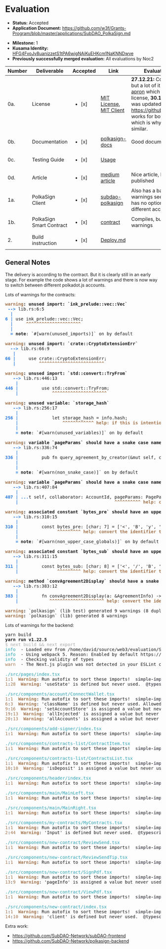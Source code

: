 # Evaluation

- **Status:** Accepted
- **Application Document:** https://github.com/w3f/Grants-Program/blob/master/applications/SubDAO_PolkaSign.md

* **Milestone:** 1
* **Kusama Identity:** [HFG4FvoJv8uanizzetS1tPA6wigNAiKuEHKcm1NaKNNDwve](https://polkascan.io/pre/kusama/account/HFG4FvoJv8uanizzetS1tPA6wigNAiKuEHKcm1NaKNNDwve)
* **Previously successfully merged evaluation:** All evaluations by Noc2

| Number | Deliverable              | Accepted               | Link                                                                                                                                                                      | Evaluation Notes                                                                                                                                                                                                                                                                          |
| ------ | ------------------------ | ---------------------- | ------------------------------------------------------------------------------------------------------------------------------------------------------------------------- | ----------------------------------------------------------------------------------------------------------------------------------------------------------------------------------------------------------------------------------------------------------------------------------------- |
| 0a.    | License                  | <ul><li>[x] </li></ul> | [MIT License](https://github.com/SubDAO-Network/polkasign-contract/blob/main/LICENSE), [MIT Client](https://github.com/SubDAO-Network/subdao-polkasign/blob/main/LICENSE) | **27.12.21:** Correct License, but a lot of it is cloned from [apron](https://github.com/Apron-Network/apron-contracts) which has an apache license, **30.12.21** Readme was updated and it seems https://github.com/sharkygg works for both companies, which is why the code is similar. |
| 0b.    | Documentation            | <ul><li>[x] </li></ul> | [polkasign-docs](https://github.com/SubDAO-Network/polkasign-docs)                                                                                                        | Good documentation                                                                                                                                                                                                                                                                        |
| 0c.    | Testing Guide            | <ul><li>[x] </li></ul> | [Usage](https://github.com/SubDAO-Network/polkasign-docs/blob/main/Usage.md)                                                                                              |                                                                                                                                                                                                                                                                                           |
| 0d.    | Article                  | <ul><li>[x] </li></ul> | [medium article](https://subdao.medium.com/subdao-launched-polkasign-beta-which-will-be-embedded-in-ventures-dao-7fde5037c278)                                            | Nice article, but it's already published                                                                                                                                                                                                                                                  |
| 1a.    | PolkaSign Client         | <ul><li>[x] </li></ul> | [subdao-polkasign](https://github.com/SubDAO-Network/subdao-polkasign)                                                                                                    | Also has a backend, a lot of warnings see below. The UI has no option to select different accounts                                                                                                                                                                                        |
| 1b.    | PolkaSign Smart Contract | <ul><li>[x] </li></ul> | [contract](https://github.com/SubDAO-Network/polkasign-contract)                                                                                                          | Compiles, but a lot of warnings                                                                                                                                                                                                                                                           |
| 2.     | Build instruction        | <ul><li>[x] </li></ul> | [Deploy.md](https://github.com/SubDAO-Network/polkasign-docs/blob/main/Deploy.md)                                                                                         |                                                                                                                                                                                                                                                                                           |

## General Notes

The delivery is according to the contract. But it is clearly still in an early stage. For example the code shows a lot of warnings and there is now way to switch between different polkadot.js accounts.

Lots of warnings for the contracts:

<pre><font color="#A2734C"><b>warning</b></font><b>: unused import: `ink_prelude::vec::Vec`</b>
 <font color="#2A7BDE"><b>--&gt; </b></font>lib.rs:6:5
  <font color="#2A7BDE"><b>|</b></font>
<font color="#2A7BDE"><b>6</b></font> <font color="#2A7BDE"><b>| </b></font>use ink_prelude::vec::Vec;
  <font color="#2A7BDE"><b>| </b></font>    <font color="#A2734C"><b>^^^^^^^^^^^^^^^^^^^^^</b></font>
  <font color="#2A7BDE"><b>|</b></font>
  <font color="#2A7BDE"><b>= </b></font><b>note</b>: `#[warn(unused_imports)]` on by default

<font color="#A2734C"><b>warning</b></font><b>: unused import: `crate::CryptoExtensionErr`</b>
  <font color="#2A7BDE"><b>--&gt; </b></font>lib.rs:66:9
   <font color="#2A7BDE"><b>|</b></font>
<font color="#2A7BDE"><b>66</b></font> <font color="#2A7BDE"><b>| </b></font>    use crate::CryptoExtensionErr;
   <font color="#2A7BDE"><b>| </b></font>        <font color="#A2734C"><b>^^^^^^^^^^^^^^^^^^^^^^^^^</b></font>

<font color="#A2734C"><b>warning</b></font><b>: unused import: `std::convert::TryFrom`</b>
   <font color="#2A7BDE"><b>--&gt; </b></font>lib.rs:446:13
    <font color="#2A7BDE"><b>|</b></font>
<font color="#2A7BDE"><b>446</b></font> <font color="#2A7BDE"><b>| </b></font>        use std::convert::TryFrom;
    <font color="#2A7BDE"><b>| </b></font>            <font color="#A2734C"><b>^^^^^^^^^^^^^^^^^^^^^</b></font>

<font color="#A2734C"><b>warning</b></font><b>: unused variable: `storage_hash`</b>
   <font color="#2A7BDE"><b>--&gt; </b></font>lib.rs:256:17
    <font color="#2A7BDE"><b>|</b></font>
<font color="#2A7BDE"><b>256</b></font> <font color="#2A7BDE"><b>| </b></font>            let storage_hash = info.hash;
    <font color="#2A7BDE"><b>| </b></font>                <font color="#A2734C"><b>^^^^^^^^^^^^</b></font> <font color="#A2734C"><b>help: if this is intentional, prefix it with an underscore: `_storage_hash`</b></font>
    <font color="#2A7BDE"><b>|</b></font>
    <font color="#2A7BDE"><b>= </b></font><b>note</b>: `#[warn(unused_variables)]` on by default

<font color="#A2734C"><b>warning</b></font><b>: variable `pageParams` should have a snake case name</b>
   <font color="#2A7BDE"><b>--&gt; </b></font>lib.rs:336:74
    <font color="#2A7BDE"><b>|</b></font>
<font color="#2A7BDE"><b>336</b></font> <font color="#2A7BDE"><b>| </b></font>        pub fn query_agreement_by_creator(&amp;mut self, creator: AccountId, pageParams: PageParams) -&gt; PageResult&lt;AgreementInfoDisplay&gt; {
    <font color="#2A7BDE"><b>| </b></font>                                                                         <font color="#A2734C"><b>^^^^^^^^^^</b></font> <font color="#A2734C"><b>help: convert the identifier to snake case: `page_params`</b></font>
    <font color="#2A7BDE"><b>|</b></font>
    <font color="#2A7BDE"><b>= </b></font><b>note</b>: `#[warn(non_snake_case)]` on by default

<font color="#A2734C"><b>warning</b></font><b>: variable `pageParams` should have a snake case name</b>
   <font color="#2A7BDE"><b>--&gt; </b></font>lib.rs:407:84
    <font color="#2A7BDE"><b>|</b></font>
<font color="#2A7BDE"><b>407</b></font> <font color="#2A7BDE"><b>| ...</b></font>t self, collaborator: AccountId, pageParams: PageParams) -&gt; PageResult&lt;AgreementInfoDisplay&gt; {
    <font color="#2A7BDE"><b>| </b></font>                                    <font color="#A2734C"><b>^^^^^^^^^^</b></font> <font color="#A2734C"><b>help: convert the identifier to snake case: `page_params`</b></font>

<font color="#A2734C"><b>warning</b></font><b>: associated constant `bytes_pre` should have an upper case name</b>
   <font color="#2A7BDE"><b>--&gt; </b></font>lib.rs:310:15
    <font color="#2A7BDE"><b>|</b></font>
<font color="#2A7BDE"><b>310</b></font> <font color="#2A7BDE"><b>| </b></font>        const bytes_pre: [char; 7] = [&apos;&lt;&apos;, &apos;B&apos;, &apos;y&apos;, &apos;t&apos;, &apos;e&apos;, &apos;s&apos;, &apos;&gt;&apos;];
    <font color="#2A7BDE"><b>| </b></font>              <font color="#A2734C"><b>^^^^^^^^^</b></font> <font color="#A2734C"><b>help: convert the identifier to upper case: `BYTES_PRE`</b></font>
    <font color="#2A7BDE"><b>|</b></font>
    <font color="#2A7BDE"><b>= </b></font><b>note</b>: `#[warn(non_upper_case_globals)]` on by default

<font color="#A2734C"><b>warning</b></font><b>: associated constant `bytes_sub` should have an upper case name</b>
   <font color="#2A7BDE"><b>--&gt; </b></font>lib.rs:311:15
    <font color="#2A7BDE"><b>|</b></font>
<font color="#2A7BDE"><b>311</b></font> <font color="#2A7BDE"><b>| </b></font>        const bytes_sub: [char; 8] = [&apos;&lt;&apos;, &apos;/&apos;, &apos;B&apos;, &apos;y&apos;, &apos;t&apos;, &apos;e&apos;, &apos;s&apos;, &apos;&gt;&apos;];
    <font color="#2A7BDE"><b>| </b></font>              <font color="#A2734C"><b>^^^^^^^^^</b></font> <font color="#A2734C"><b>help: convert the identifier to upper case: `BYTES_SUB`</b></font>

<font color="#A2734C"><b>warning</b></font><b>: method `convAgreement2Display` should have a snake case name</b>
   <font color="#2A7BDE"><b>--&gt; </b></font>lib.rs:383:12
    <font color="#2A7BDE"><b>|</b></font>
<font color="#2A7BDE"><b>383</b></font> <font color="#2A7BDE"><b>| </b></font>        fn convAgreement2Display(a: &amp;AgreementInfo) -&gt; AgreementInfoDisplay {
    <font color="#2A7BDE"><b>| </b></font>           <font color="#A2734C"><b>^^^^^^^^^^^^^^^^^^^^^</b></font> <font color="#A2734C"><b>help: convert the identifier to snake case: `conv_agreement2_display`</b></font>

<font color="#A2734C"><b>warning</b></font><b>:</b> `polkasign` (lib test) generated 9 warnings (8 duplicates)
<font color="#A2734C"><b>warning</b></font><b>:</b> `polkasign` (lib) generated 8 warnings
</pre>

Lots of warnings for the backend:

<pre>yarn build
<b>yarn run v1.22.5</b>
<font color="#AAAAAA">$ next build &amp;&amp; next export</font>
<font color="#2AA1B3">info</font>  - Loaded env from /home/david/source/web3/evaluation/SubDAO-Network/subdao-polkasign/.env
<font color="#2AA1B3">info</font>  - Using webpack 5. Reason: Enabled by default https://nextjs.org/docs/messages/webpack5
<font color="#2AA1B3">info</font>  - Checking validity of types  
<font color="#A2734C">warn</font>  - The Next.js plugin was not detected in your ESLint configuration. See https://nextjs.org/docs/basic-features/eslint#migrating-existing-config

<font color="#2AA1B3">./src/pages/index.tsx</font>
<font color="#A2734C">1</font>:<font color="#A2734C">1</font>  <font color="#A2734C"><b>Warning</b></font>: Run autofix to sort these imports!  <font color="#5E5C64"><b>simple-import-sort/imports</b></font>
<font color="#A2734C">1</font>:<font color="#A2734C">28</font>  <font color="#A2734C"><b>Warning</b></font>: &apos;useState&apos; is defined but never used.  <font color="#5E5C64"><b>@typescript-eslint/no-unused-vars</b></font>

<font color="#2AA1B3">./src/components/account/ConnectWallet.tsx</font>
<font color="#A2734C">1</font>:<font color="#A2734C">1</font>  <font color="#A2734C"><b>Warning</b></font>: Run autofix to sort these imports!  <font color="#5E5C64"><b>simple-import-sort/imports</b></font>
<font color="#A2734C">6</font>:<font color="#A2734C">3</font>  <font color="#A2734C"><b>Warning</b></font>: &apos;className&apos; is defined but never used. Allowed unused args must match /^_/u.  <font color="#5E5C64"><b>@typescript-eslint/no-unused-vars</b></font>
<font color="#A2734C">9</font>:<font color="#A2734C">16</font>  <font color="#A2734C"><b>Warning</b></font>: &apos;setAccountStore&apos; is assigned a value but never used.  <font color="#5E5C64"><b>@typescript-eslint/no-unused-vars</b></font>
<font color="#A2734C">19</font>:<font color="#A2734C">13</font>  <font color="#A2734C"><b>Warning</b></font>: &apos;allInjected&apos; is assigned a value but never used.  <font color="#5E5C64"><b>@typescript-eslint/no-unused-vars</b></font>
<font color="#A2734C">20</font>:<font color="#A2734C">13</font>  <font color="#A2734C"><b>Warning</b></font>: &apos;allAccounts&apos; is assigned a value but never used.  <font color="#5E5C64"><b>@typescript-eslint/no-unused-vars</b></font>

<font color="#2AA1B3">./src/components/add-signer/index.tsx</font>
<font color="#A2734C">1</font>:<font color="#A2734C">1</font>  <font color="#A2734C"><b>Warning</b></font>: Run autofix to sort these imports!  <font color="#5E5C64"><b>simple-import-sort/imports</b></font>

<font color="#2AA1B3">./src/components/contracts-list/ContractItem.tsx</font>
<font color="#A2734C">1</font>:<font color="#A2734C">1</font>  <font color="#A2734C"><b>Warning</b></font>: Run autofix to sort these imports!  <font color="#5E5C64"><b>simple-import-sort/imports</b></font>

<font color="#2AA1B3">./src/components/contracts-list/ContractsList.tsx</font>
<font color="#A2734C">1</font>:<font color="#A2734C">1</font>  <font color="#A2734C"><b>Warning</b></font>: Run autofix to sort these imports!  <font color="#5E5C64"><b>simple-import-sort/imports</b></font>
<font color="#A2734C">10</font>:<font color="#A2734C">10</font>  <font color="#A2734C"><b>Warning</b></font>: &apos;isDeposit&apos; is assigned a value but never used.  <font color="#5E5C64"><b>@typescript-eslint/no-unused-vars</b></font>

<font color="#2AA1B3">./src/components/header/index.tsx</font>
<font color="#A2734C">1</font>:<font color="#A2734C">1</font>  <font color="#A2734C"><b>Warning</b></font>: Run autofix to sort these imports!  <font color="#5E5C64"><b>simple-import-sort/imports</b></font>

<font color="#2AA1B3">./src/components/main/MainLeft.tsx</font>
<font color="#A2734C">1</font>:<font color="#A2734C">1</font>  <font color="#A2734C"><b>Warning</b></font>: Run autofix to sort these imports!  <font color="#5E5C64"><b>simple-import-sort/imports</b></font>

<font color="#2AA1B3">./src/components/main/MainRight.tsx</font>
<font color="#A2734C">1</font>:<font color="#A2734C">1</font>  <font color="#A2734C"><b>Warning</b></font>: Run autofix to sort these imports!  <font color="#5E5C64"><b>simple-import-sort/imports</b></font>

<font color="#2AA1B3">./src/components/my-contracts/MyContracts.tsx</font>
<font color="#A2734C">1</font>:<font color="#A2734C">1</font>  <font color="#A2734C"><b>Warning</b></font>: Run autofix to sort these imports!  <font color="#5E5C64"><b>simple-import-sort/imports</b></font>
<font color="#A2734C">2</font>:<font color="#A2734C">44</font>  <font color="#A2734C"><b>Warning</b></font>: &apos;Input&apos; is defined but never used.  <font color="#5E5C64"><b>@typescript-eslint/no-unused-vars</b></font>

<font color="#2AA1B3">./src/components/new-contract/ReviewSend.tsx</font>
<font color="#A2734C">1</font>:<font color="#A2734C">1</font>  <font color="#A2734C"><b>Warning</b></font>: Run autofix to sort these imports!  <font color="#5E5C64"><b>simple-import-sort/imports</b></font>

<font color="#2AA1B3">./src/components/new-contract/ReviewSendTip.tsx</font>
<font color="#A2734C">1</font>:<font color="#A2734C">1</font>  <font color="#A2734C"><b>Warning</b></font>: Run autofix to sort these imports!  <font color="#5E5C64"><b>simple-import-sort/imports</b></font>

<font color="#2AA1B3">./src/components/new-contract/SignPdf.tsx</font>
<font color="#A2734C">1</font>:<font color="#A2734C">1</font>  <font color="#A2734C"><b>Warning</b></font>: Run autofix to sort these imports!  <font color="#5E5C64"><b>simple-import-sort/imports</b></font>
<font color="#A2734C">13</font>:<font color="#A2734C">9</font>  <font color="#A2734C"><b>Warning</b></font>: &apos;pageInfo&apos; is assigned a value but never used.  <font color="#5E5C64"><b>@typescript-eslint/no-unused-vars</b></font>

<font color="#2AA1B3">./src/components/new-contract/ViewPdf.tsx</font>
<font color="#A2734C">1</font>:<font color="#A2734C">1</font>  <font color="#A2734C"><b>Warning</b></font>: Run autofix to sort these imports!  <font color="#5E5C64"><b>simple-import-sort/imports</b></font>

<font color="#2AA1B3">./src/components/new-contract/index.tsx</font>
<font color="#A2734C">1</font>:<font color="#A2734C">1</font>  <font color="#A2734C"><b>Warning</b></font>: Run autofix to sort these imports!  <font color="#5E5C64"><b>simple-import-sort/imports</b></font>
<font color="#A2734C">14</font>:<font color="#A2734C">10</font>  <font color="#A2734C"><b>Warning</b></font>: &apos;client&apos; is defined but never used.  <font color="#5E5C64"><b>@typescript-eslint/no-unused-vars</b></font>
</pre>

Extra work:

- https://github.com/SubDAO-Network/subDAO-frontend
- https://github.com/SubDAO-Network/polkasign-backend
